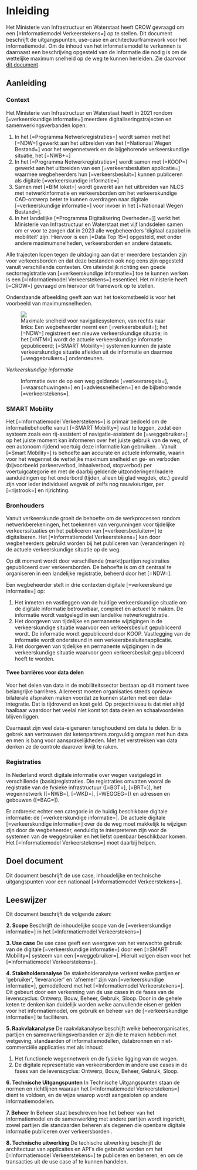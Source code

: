 # Inleiding

Het Ministerie van Infrastructuur en Waterstaat heeft CROW gevraagd om een [=Informatiemodel Verkeerstekens=] op te stellen. Dit document beschrijft de uitgangspunten, use-case en architectuurframework voor het informatiemodel. Om de inhoud van het informatiemodel te verkennen is daarnaast een beschrijving opgesteld van de informatie die nodig is om de wettelijke maximum snelheid op de weg te kunnen herleiden. Zie daarvoor [dit document](https://docs.crow.nl/verkeersborden/maximalesnelheid/)

## Aanleiding

### Context

Het Ministerie van Infrastructuur en Waterstaat heeft in 2021 rondom [=verkeerskundige informatie=] meerdere digitaliseringstrajecten en samenwerkingsverbanden lopen: 

1. In het [=Programma Netwerkregistraties=] wordt samen met het [=NDW=] gewerkt aan het uitbreiden van het [=Nationaal Wegen Bestand=] voor het wegennetwerk en de bijgehorende verkeerskundige situatie, het [=NWB+=]
2. In het [=Programma Netwerkregistraties=] wordt samen met [=KOOP=] gewerkt aan het uitbreiden van een [=verkeersbesluiten applicatie=] waarmee wegbeheerders hun [=verkeersbesluit=] kunnen publiceren als digitale [=verkeerskundige informatie=]
3. Samen met [=BIM loket=] wordt gewerkt aan het uitbreiden van NLCS met netwerkinformatie en verkeersborden om het verkeerskundige CAD-ontwerp beter te kunnen overdragen naar digitale [=verkeerskundige informatie=] voor invoer in het [=Nationaal Wegen Bestand=].
4. In het landelijke [=Programma Digitalisering Overheden=]] werkt het Ministerie van Infrastructuur en Waterstaat met vijf landsdelen samen om er voor te zorgen dat in 2023 alle wegbeheerders 'digitaal capabel in mobiliteit' zijn. Hiervoor is een [=Data Top 15=] opgesteld, met onder andere maximumsnelheden, verkeersborden en andere datasets.

Alle trajecten lopen tegen de uitdaging aan dat er meerdere bestanden zijn voor verkeersborden en dat deze bestanden ook nog eens zijn opgesteld vanuit verschillende contexten. Om uiteindelijk richting een goede sectorregistratie van [=verkeerskundige informatie=] toe te kunnen werken is een [=Informatiemodel Verkeerstekens=] essentieel. Het ministerie heeft [=CROW=] gevraagd om hiervoor dit framework op te stellen.

Onderstaande afbeelding geeft aan wat het toekomstbeeld is voor het voorbeeld van maximumsnelheden. 

<figure>
<img src="./hoofdstukken/media/maximalesnelheid.PNG">
<figcaption>Maximale snelheid voor navigatiesystemen, van rechts naar links: Een wegbeheerder neemt een [=verkeersbesluit=]; het [=NDW=] registreert een nieuwe verkeerskundige situatie; in het [=NTM=] wordt de actuele verkeerskundige informatie gepubliceerd; [=SMART Mobility=] systemen kunnen de juiste verkeerskundige situatie afleiden uit de informatie en daarmee [=weggebruikers=] ondersteunen. </caption>
</figure>

<dfn data-lt="verkeerskundige informatie">Verkeerskundige informatie</dfn>
<dd>Informatie over de op een weg geldende [=verkeersregels=], [=waarschuwingen=] en [=adviessnelheden=] en de bijbehorende [=verkeerstekens=].</dd>


### SMART Mobility

Het [=Informatiemodel Verkeerstekens=] is primair bedoeld om de informatiebehoefte vanuit [=SMART Mobility=] vast te leggen, zodat een systeem zoals een rij-assistent of navigatie-assistent de [=weggebruiker=] op het juiste moment kan informeren over het juiste gebruik van de weg, of een autonoom rijdend voertuig deze informatie kan gebruiken. .  Vanuit [=Smart Mobility=] is behoefte aan accurate en actuele informatie, waarin voor het wegennet de wettelijke maximum snelheid en ge- en verboden (bijvoorbeeld parkeerverbod, inhaalverbod, stopverbod) per voertuigcategorie en met de daarbij geldende uitzonderingen/nadere aanduidingen op het onderbord (tijden, alleen bij glad wegdek, etc.) gevuld zijn voor ieder individueel wegvak of zelfs nog nauwkeuriger, per [=rijstrook=] en rijrichting. 


### Bronhouders

Vanuit verkeerskunde groeit de behoefte om de werkprocessen rondom netwerkberekeningen, het toekennen van vergunningen voor tijdelijke verkeerssituaties en het publiceren van [=verkeersbesluiten=] te digitaliseren. Het [=Informatiemodel Verkeerstekens=] kan door wegbeheerders gebruikt worden bij het publiceren van (veranderingen in) de actuele verkeerskundige situatie op de weg. 

Op dit moment wordt door verschillende (markt)partijen registraties gepubliceerd over verkeersborden. De behoefte is om dit centraal te organiseren in een landelijke registratie, beheerd door het [=NDW=].

Een wegbeheerder stelt in drie contexten digitale [=verkeerskundige informatie=] op:

1. Het inmeten en vastleggen van de huidige verkeerskundige situatie om de digitale informatie betrouwbaar, compleet en actueel te maken. De informatie wordt vastgelegd in een landelike netwerkregistratie.
2. Het doorgeven van tijdelijke en permanente wijzigingen in de verkeerskundige situatie waarvoor een verkeersbesluit gepubliceerd wordt. De informatie wordt gepubliceerd door KOOP. Vastlegging van de informatie wordt ondersteund in een verkeersbesluitenapplicatie.
3. Het doorgeven van tijdelijke en permanente wijzigingen in de verkeerskundige situatie waarvoor geen verkeersbesluit gepubliceerd hoeft te worden.

#### Twee barrières voor data delen

Voor het delen van data in de mobiliteitssector bestaan op dit moment twee belangrijke barrières. Allereerst moeten organisaties steeds opnieuw bilaterale afspraken maken voordat ze kunnen starten met een data-integratie. Dat is tijdrovend en kost geld. Op projectniveau is dat niet altijd haalbaar waardoor het veelal niet komt tot data delen en schaalvoordelen blijven liggen.


Daarnaast zijn veel data-eigenaren terughoudend om data te delen. Er is gebrek aan vertrouwen dat ketenpartners zorgvuldig omgaan met hun data en men is bang voor aansprakelijkheden. Met het verstrekken van data denken ze de controle daarover kwijt te raken.

### Registraties

In Nederland wordt digitale informatie over wegen vastgelegd in verschillende (basis)registraties. Die registraties omvatten vooral de registratie van de fysieke infrastructuur ([=BGT=], [=BRT=]), het wegennetwerk ([=NWB=], [=WKD=], [=WEGGEG=]) en adressen en gebouwen ([=BAG=]). 

Er ontbreekt echter een categorie in de huidig beschikbare digitale informatie: de [=verkeerskundige informatie=]. De actuele digitale [=verkeerskundige informatie=] over de de weg moet makkelijk te wijzigen zijn door de wegbeheerder, eenduidig te interpreteren zijn voor de systemen van de weggebruiker en het liefst openbaar beschikbaar komen. Het [=Informatiemodel Verkeerstekens=] moet daarbij helpen.


## Doel document

Dit document beschrijft de use case, inhoudelijke en technische uitgangspunten voor een nationaal [=Informatiemodel Verkeerstekens=].



## Leeswijzer

Dit document beschrijft de volgende zaken: 

**2. Scope** Beschrijft de inhoudelijke scope van de [=verkeerskundige informatie=] in het [=Informatiemodel Verkeerstekens=]

**3. Use case** De use case geeft een weergave van het verwachte gebruik van de digitale [=verkeerskundige informatie=] door een [=SMART Mobility=] systeem van een [=weggebruiker=]. Hieruit volgen eisen voor het [=Informatiemodel Verkeerstekens=].

**4. Stakeholderanalyse** De stakeholderanalyse verkent  welke partijen er 'gebruiker', 'leverancier' en 'afnemer' zijn van [=verkeerskundige informatie=], gemodelleerd met het [=Informatiemodel Verkeerstekens=]. Dit gebeurt door een verkenning van de use cases in de fases van de levenscyclus: Ontwerp, Bouw, Beheer, Gebruik, Sloop. Door in de gehele keten te denken kan duidelijk worden welke aanvullende eisen er gelden voor het informatiemodel, om gebruik en beheer van de [=verkeerskundige informatie=] te faciliteren.

**5. Raakvlakanalyse** De raakvlakanalyse beschijft welke beheerorganisaties, partijen en samenwerkingsverbanden er zijn die te maken hebben met wetgeving, standaarden of informatiemodellen, databronnen en niet-commerciële applicaties met als inhoud: 

1. Het functionele wegennetwerk en de fysieke ligging van de wegen.
2. De digitale representatie van verkeersborden in andere use cases in de fases van de levenscyclus: Ontwerp, Bouw, Beheer, Gebruik, Sloop.

**6. Technische Uitgangspunten** In Technische Uitgangspunten staan de normen en richtlijnen waaraan het [=Informatiemodel Verkeerstekens=] dient te voldoen, en de wijze waarop wordt aangesloten op andere informatiemodellen. 

**7. Beheer** In Beheer staat beschreven hoe het beheer van het informatiemodel en de samenwerking met andere partijen wordt ingericht, zowel partijen die standaarden beheren als degenen die openbare digitale informatie publiceren over verkeersborden .

**8. Technische uitwerking** De techische uitwerking beschrijft de architectuur van applicaites en API's die gebruikt worden om het [=Informatiemodel Verkeerstekens=] te publiceren en beheren, en om de transacties uit de use case af te kunnen handelen.






